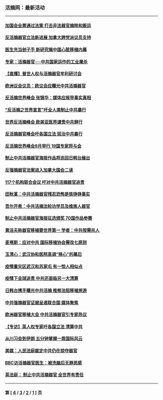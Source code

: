 ### 活摘网：最新活动
---
#### [加国会全票通过法案 打击非法器官摘除和贩运](../../pages/nf5883/n13884924.md?02040430) 
#### [反活摘器官立法新进展 加拿大跨党派议员支持](../../pages/nf5883/n13876061.md?02040430) 
#### [医生充当刽子手 新研究揭中国心脏移植内幕](../../pages/nf5883/n13772291.md?02040430) 
#### [专家：活摘器官──中共国家运作的工业屠杀](../../pages/nf5883/n13761178.md?02040430) 
#### [【直播】普世人权与活摘器官牟利研讨会](../../pages/nf5883/n13425146.md?02040430) 
#### [欧洲议会议员：欧议会应曝光中共活摘器官](../../pages/nf5883/n13336571.md?02040430) 
#### [反活摘世界峰会 张锦华：媒体应报导事实真相](../../pages/nf5883/n13278502.md?02040430) 
#### [“反活摘之世界宣言”吁全人类制止中共暴行](../../pages/nf5883/n13259730.md?02040430) 
#### [世界反活摘峰会 欧美亚医界谴责中共罪行](../../pages/nf5883/n13253550.md?02040430) 
#### [反活摘器官峰会吁各国立法 惩治中共暴行](../../pages/nf5883/n13245052.md?02040430) 
#### [反活摘世界峰会9月举行 19国专家将与会](../../pages/nf5883/n13201492.md?02040430) 
#### [制止中共活摘器官海报作品将巡回日韩台展出](../../pages/nf5883/n13177791.md?02040430) 
#### [反强摘器官法案进入加拿大国会二读](../../pages/nf5883/n13033450.md?02040430) 
#### [117个机构联合会议 吁对中共活摘器官追责](../../pages/nf5883/n12775087.md?02040430) 
#### [田秋堇：中共活摘器官残忍恐怖是铁铮铮事实](../../pages/nf5883/n12702148.md?02040430) 
#### [吾尔开希：中共活摘法轮功学员及维族人器官](../../pages/nf5883/n12693197.md?02040430) 
#### [制止中共活摘器官海报征选颁奖 70国作品参赛](../../pages/nf5883/n12692050.md?02040430) 
#### [黄洁夫称器官移植要世界第一 学者：中共按需杀人](../../pages/nf5883/n12572329.md?02040430) 
#### [麦塔斯：应对中共 国际移植协会需改七原则](../../pages/nf5883/n12514711.md?02040430) 
#### [玉清心：武汉协和医院高调“换心”的幕后](../../pages/nf5883/n12298730.md?02040430) 
#### [疫情重灾区武汉和苏家屯 有一惊人相似点](../../pages/nf5883/n12150824.md?02040430) 
#### [疫情下全球追责 中共还面临另一大清算](../../pages/nf5883/n12070397.md?02040430) 
#### [日韩台携手曝光中共活摘 推修法阻移植旅游](../../pages/nf5883/n11712046.md?02040430) 
#### [中共强摘器官证据呈递联合国 媒体聚焦](../../pages/nf5883/n11546426.md?02040430) 
#### [欧洲器官移植大会 中共活摘器官引专家热议](../../pages/nf5883/n11539095.md?02040430) 
#### [【专访】英人权专家吁各国立法 清算中共](../../pages/nf5883/n11367315.md?02040430) 
#### [从川习会到伊朗 五分钟掌握一周国际风云](../../pages/nf5883/n11338520.md?02040430) 
#### [美媒：人民法庭裁定中共仍在掠夺器官](../../pages/nf5883/n11334897.md?02040430) 
#### [BBC访活摘器官医生：被洗脑后无罪恶感](../../pages/nf5883/n11335935.md?02040430) 
#### [英法庭： 制止中共活摘器官 全世界有责任](../../pages/nf5883/n11330691.md?02040430) 

---
#### 第 [ [4](./4.md?02040430) / [3](./3.md?02040430) / [2](./2.md?02040430) / [1](./1.md?02040430) ] 页
